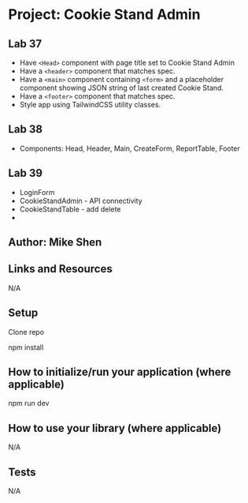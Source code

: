 # Project: Cookie Stand Admin

## Lab 37

- Have `<Head>` component with page title set to Cookie Stand Admin
- Have a `<header>` component that matches spec.
- Have a `<main>` component containing `<form>` and a placeholder component showing JSON string of last created Cookie Stand.
- Have a `<footer>` component that matches spec.
- Style app using TailwindCSS utility classes.

## Lab 38

- Components: Head, Header, Main, CreateForm, ReportTable, Footer

## Lab 39

- LoginForm
- CookieStandAdmin - API connectivity
- CookieStandTable - add delete
- 

## Author: Mike Shen

## Links and Resources

N/A

## Setup

Clone repo

npm install

## How to initialize/run your application (where applicable)

npm run dev

## How to use your library (where applicable)

N/A

## Tests

N/A
